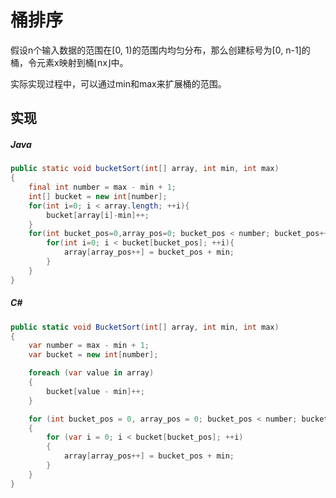 # 桶排序

假设n个输入数据的范围在[0, 1)的范围内均匀分布，那么创建标号为[0, n-1]的桶，令元素x映射到桶⌊nx⌋中。

实际实现过程中，可以通过min和max来扩展桶的范围。

## 实现

##### Java

``` Java
public static void bucketSort(int[] array, int min, int max)
{
    final int number = max - min + 1;
    int[] bucket = new int[number];
    for(int i=0; i < array.length; ++i){
        bucket[array[i]-min]++;
    }
    for(int bucket_pos=0,array_pos=0; bucket_pos < number; bucket_pos++){
        for(int i=0; i < bucket[bucket_pos]; ++i){
            array[array_pos++] = bucket_pos + min;
        }
    }
}
```

##### C#
``` C#
public static void BucketSort(int[] array, int min, int max)
{
    var number = max - min + 1;
    var bucket = new int[number];

    foreach (var value in array)
    {
        bucket[value - min]++;
    }

    for (int bucket_pos = 0, array_pos = 0; bucket_pos < number; bucket_pos++)
    {
        for (var i = 0; i < bucket[bucket_pos]; ++i)
        {
            array[array_pos++] = bucket_pos + min;
        }
    }
}
```